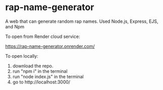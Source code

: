 # rap-name-generator
 A web that can generate random rap names. Used Node.js, Express, EJS, and Npm
 
 To open from Render cloud service:
 
 https://rap-name-generator.onrender.com/
 
 To open locally:
 1. download the repo.
 2. run "npm i" in the terminal
 3. run "node index.js" in the terminal
 4. go to http://localhost:3000/
